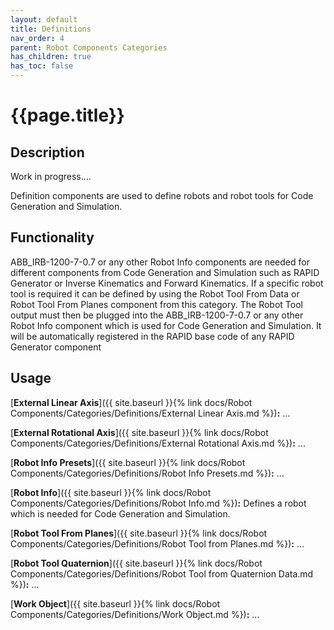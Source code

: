 ```yaml
---
layout: default
title: Definitions
nav_order: 4
parent: Robot Components Categories
has_children: true
has_toc: false
---
```


# **{{page.title}}**

## **Description**

Work in progress....

Definition components are used to define robots and robot tools for Code Generation and Simulation.

## **Functionality**

ABB_IRB-1200-7-0.7 or any other Robot Info components are needed for different components from Code Generation and Simulation such as RAPID Generator or Inverse Kinematics and Forward Kinematics. If a specific robot tool is required it can be defined by using the Robot Tool From Data or Robot Tool From Planes component from this category. The Robot Tool output must then be plugged into the ABB_IRB-1200-7-0.7 or any other Robot Info component which is used for Code Generation and Simulation. It will be automatically registered in the RAPID base code of any RAPID Generator component

## **Usage**

[**External Linear Axis**]({{ site.baseurl }}{% link docs/Robot Components/Categories/Definitions/External Linear Axis.md %})**:** ...

[**External Rotational Axis**]({{ site.baseurl }}{% link docs/Robot Components/Categories/Definitions/External Rotational Axis.md %})**:** ...

[**Robot Info Presets**]({{ site.baseurl }}{% link docs/Robot Components/Categories/Definitions/Robot Info Presets.md %})**:** ...

[**Robot Info**]({{ site.baseurl }}{% link docs/Robot Components/Categories/Definitions/Robot Info.md %})**:** Defines a robot which is needed for Code Generation and Simulation. 

[**Robot Tool From Planes**]({{ site.baseurl }}{% link docs/Robot Components/Categories/Definitions/Robot Tool from Planes.md %})**:** ...

[**Robot Tool Quaternion**]({{ site.baseurl }}{% link docs/Robot Components/Categories/Definitions/Robot Tool from Quaternion Data.md %})**:** ...

[**Work Object**]({{ site.baseurl }}{% link docs/Robot Components/Categories/Definitions/Work Object.md %})**:** ...
